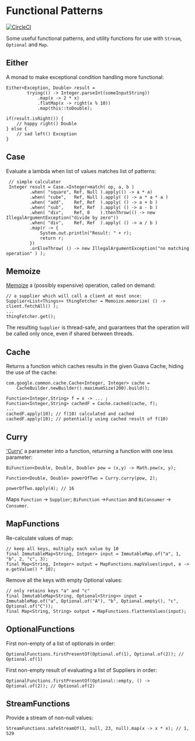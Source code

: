 # Functional Patterns

[![CircleCI](https://circleci.com/gh/Financial-Times/functional-patterns.svg?style=svg&circle-token=f993e93121c3784901f270d2b3cc6e90a2fdbe99)](https://circleci.com/gh/Financial-Times/functional-patterns)

Some useful functional patterns, and utility functions for use with ```Stream```, ```Optional``` and ```Map```.


## Either
A monad to make exceptional condition handling more functional:

    Either<Exception, Double> result =
            trying(() -> Integer.parseInt(someInputString))
                .map(x -> 2 * x)
                .flatMap(x -> right(x % 10))
                .map(this::toDouble);

    if(result.isRight()) {
        // happy right() Double
    } else {
        // sad left() Exception
    }

## Case
Evaluate a lambda when list of values matches list of patterns:

     // simple calculator
     Integer result = Case.<Integer>match( op, a, b )
             .when( "square", Ref, Null ).apply(() -> a * a)
             .when( "cube",   Ref, Null ).apply( () -> a * a * a )
             .when( "add",    Ref, Ref  ).apply( () -> a + b )
             .when( "sub",    Ref, Ref  ).apply( () -> a - b )
             .when( "div",    Ref, 0    ).thenThrow(() -> new IllegalArgumentException("divide by zero"))
             .when( "div",    Ref, Ref  ).apply( () -> a / b )
             .map(r -> {
                 System.out.println("Result: " + r);
                 return r;
             })
             .orElseThrow( () -> new IllegalArgumentException("no matching operation" ) );

## Memoize

[Memoize](https://en.wikipedia.org/wiki/Memoization) a (possibly expensive) operation, called on demand:

    // a supplier which will call a client at most once:
    Supplier<List<Things>> thingFetcher = Memoize.memorize( () -> client.fetchAll() );
    ...
    thingFetcher.get();

The resulting `Supplier` is thread-safe, and guarantees that the operation will be called 
only once, even if shared between threads.

## Cache
Returns a function which caches results in the given Guava Cache, hiding the use of the cache:

    com.google.common.cache.Cache<Integer, Integer> cache =
        CacheBuilder.newBuilder().maximumSize(200).build();

    Function<Integer,String> f = x -> ... ;
    Function<Integer,String> cachedF = Cache.cached(cache, f);
    ...
    cachedF.apply(10); // f(10) calculated and cached
    cachedF.apply(10); // potentially using cached result of f(10)

## Curry
['Curry'](https://en.wikipedia.org/wiki/Currying) a parameter into a function, returning a function with 
one less parameter:

    BiFunction<Double, Double, Double> pow = (x,y) -> Math.pow(x, y);
    
    Function<Double, Double> powerOfTwo = Curry.curry(pow, 2);
    
    powerOfTwo.apply(4); // 16 
    
Maps `Function` -> `Supplier`; `BiFunction` ->`Function` and `BiConsumer` -> `Consumer`.

## MapFunctions

Re-calculate values of map:

    // keep all keys, multiply each value by 10
    final ImmutableMap<String, Integer> input = ImmutableMap.of("a", 1, "b", 2, "c", 3);
    final Map<String, Integer> output = MapFunctions.mapValues(input, e -> e.getValue() * 10);

Remove all the keys with empty Optional values:

    // only retains keys "a" and "c"
    final ImmutableMap<String, Optional<String>> input = ImmutableMap.of("a", Optional.of("A"), "b", Optional.empty(), "c", Optional.of("C"));
    final Map<String, String> output = MapFunctions.flattenValues(input);

## OptionalFunctions

First non-empty of a list of optionals in order:

    OptionalFunctions.firstPresentOf(Optional.of(1), Optional.of(2)); // Optional.of(1)

First non-empty result of evaluating a list of Suppliers in order:

    OptionalFunctions.firstPresentOf(Optional::empty, () -> Optional.of(2)); // Optional.of(2)

## StreamFunctions

Provide a stream of non-null values:

    StreamFunctions.safeStreamOf(1, null, 23, null).map(x -> x * x); // 1, 529
